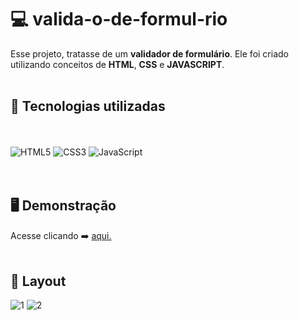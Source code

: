 # 💻 valida-o-de-formul-rio
Esse projeto, tratasse de um <strong>validador de formulário</strong>. Ele foi criado utilizando conceitos de <strong>HTML</strong>, <strong>CSS</strong> e <strong>JAVASCRIPT</strong>.
<br/><br/>

## 🚀  Tecnologias utilizadas
<br/><br/>
![HTML5](https://img.shields.io/badge/html5-%23E34F26.svg?style=for-the-badge&logo=html5&logoColor=white) ![CSS3](https://img.shields.io/badge/css3-%231572B6.svg?style=for-the-badge&logo=css3&logoColor=white) ![JavaScript](https://img.shields.io/badge/javascript-%23323330.svg?style=for-the-badge&logo=javascript&logoColor=%23F7DF1E)<br/><br/><br/>
## 🖥️ Demonstração
Acesse clicando ➡️ [aqui.](https://ricardo-dev-1988.github.io/validador-de-formul-rio/)
<br/><br/>
## :bookmark: Layout

![1](https://user-images.githubusercontent.com/93559261/148689645-6ed71b05-a16f-44d4-a72f-ec05151745d5.png)
![2](https://user-images.githubusercontent.com/93559261/148689650-ba885e65-ff0e-4fe3-9048-0d1dbf83f1c4.png)
